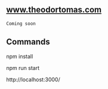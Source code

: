 
## www.theodortomas.com

	Coming soon

## Commands

npm install

npm run start

http://localhost:3000/
